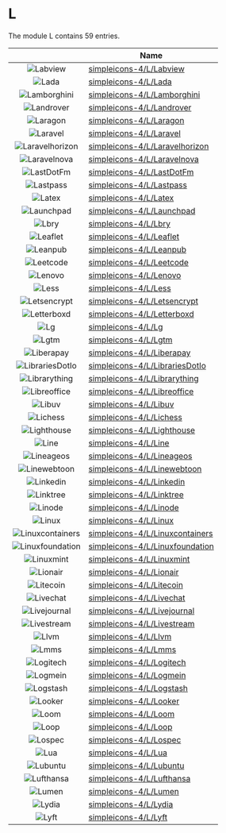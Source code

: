 # L

The module L contains 59 entries.



| |Name|
|:---:|---|
|![Labview](../simpleicons-4/L/Labview.element.png)|[simpleicons-4/L/Labview](../simpleicons-4/L/Labview.md)
|![Lada](../simpleicons-4/L/Lada.element.png)|[simpleicons-4/L/Lada](../simpleicons-4/L/Lada.md)
|![Lamborghini](../simpleicons-4/L/Lamborghini.element.png)|[simpleicons-4/L/Lamborghini](../simpleicons-4/L/Lamborghini.md)
|![Landrover](../simpleicons-4/L/Landrover.element.png)|[simpleicons-4/L/Landrover](../simpleicons-4/L/Landrover.md)
|![Laragon](../simpleicons-4/L/Laragon.element.png)|[simpleicons-4/L/Laragon](../simpleicons-4/L/Laragon.md)
|![Laravel](../simpleicons-4/L/Laravel.element.png)|[simpleicons-4/L/Laravel](../simpleicons-4/L/Laravel.md)
|![Laravelhorizon](../simpleicons-4/L/Laravelhorizon.element.png)|[simpleicons-4/L/Laravelhorizon](../simpleicons-4/L/Laravelhorizon.md)
|![Laravelnova](../simpleicons-4/L/Laravelnova.element.png)|[simpleicons-4/L/Laravelnova](../simpleicons-4/L/Laravelnova.md)
|![LastDotFm](../simpleicons-4/L/LastDotFm.element.png)|[simpleicons-4/L/LastDotFm](../simpleicons-4/L/LastDotFm.md)
|![Lastpass](../simpleicons-4/L/Lastpass.element.png)|[simpleicons-4/L/Lastpass](../simpleicons-4/L/Lastpass.md)
|![Latex](../simpleicons-4/L/Latex.element.png)|[simpleicons-4/L/Latex](../simpleicons-4/L/Latex.md)
|![Launchpad](../simpleicons-4/L/Launchpad.element.png)|[simpleicons-4/L/Launchpad](../simpleicons-4/L/Launchpad.md)
|![Lbry](../simpleicons-4/L/Lbry.element.png)|[simpleicons-4/L/Lbry](../simpleicons-4/L/Lbry.md)
|![Leaflet](../simpleicons-4/L/Leaflet.element.png)|[simpleicons-4/L/Leaflet](../simpleicons-4/L/Leaflet.md)
|![Leanpub](../simpleicons-4/L/Leanpub.element.png)|[simpleicons-4/L/Leanpub](../simpleicons-4/L/Leanpub.md)
|![Leetcode](../simpleicons-4/L/Leetcode.element.png)|[simpleicons-4/L/Leetcode](../simpleicons-4/L/Leetcode.md)
|![Lenovo](../simpleicons-4/L/Lenovo.element.png)|[simpleicons-4/L/Lenovo](../simpleicons-4/L/Lenovo.md)
|![Less](../simpleicons-4/L/Less.element.png)|[simpleicons-4/L/Less](../simpleicons-4/L/Less.md)
|![Letsencrypt](../simpleicons-4/L/Letsencrypt.element.png)|[simpleicons-4/L/Letsencrypt](../simpleicons-4/L/Letsencrypt.md)
|![Letterboxd](../simpleicons-4/L/Letterboxd.element.png)|[simpleicons-4/L/Letterboxd](../simpleicons-4/L/Letterboxd.md)
|![Lg](../simpleicons-4/L/Lg.element.png)|[simpleicons-4/L/Lg](../simpleicons-4/L/Lg.md)
|![Lgtm](../simpleicons-4/L/Lgtm.element.png)|[simpleicons-4/L/Lgtm](../simpleicons-4/L/Lgtm.md)
|![Liberapay](../simpleicons-4/L/Liberapay.element.png)|[simpleicons-4/L/Liberapay](../simpleicons-4/L/Liberapay.md)
|![LibrariesDotIo](../simpleicons-4/L/LibrariesDotIo.element.png)|[simpleicons-4/L/LibrariesDotIo](../simpleicons-4/L/LibrariesDotIo.md)
|![Librarything](../simpleicons-4/L/Librarything.element.png)|[simpleicons-4/L/Librarything](../simpleicons-4/L/Librarything.md)
|![Libreoffice](../simpleicons-4/L/Libreoffice.element.png)|[simpleicons-4/L/Libreoffice](../simpleicons-4/L/Libreoffice.md)
|![Libuv](../simpleicons-4/L/Libuv.element.png)|[simpleicons-4/L/Libuv](../simpleicons-4/L/Libuv.md)
|![Lichess](../simpleicons-4/L/Lichess.element.png)|[simpleicons-4/L/Lichess](../simpleicons-4/L/Lichess.md)
|![Lighthouse](../simpleicons-4/L/Lighthouse.element.png)|[simpleicons-4/L/Lighthouse](../simpleicons-4/L/Lighthouse.md)
|![Line](../simpleicons-4/L/Line.element.png)|[simpleicons-4/L/Line](../simpleicons-4/L/Line.md)
|![Lineageos](../simpleicons-4/L/Lineageos.element.png)|[simpleicons-4/L/Lineageos](../simpleicons-4/L/Lineageos.md)
|![Linewebtoon](../simpleicons-4/L/Linewebtoon.element.png)|[simpleicons-4/L/Linewebtoon](../simpleicons-4/L/Linewebtoon.md)
|![Linkedin](../simpleicons-4/L/Linkedin.element.png)|[simpleicons-4/L/Linkedin](../simpleicons-4/L/Linkedin.md)
|![Linktree](../simpleicons-4/L/Linktree.element.png)|[simpleicons-4/L/Linktree](../simpleicons-4/L/Linktree.md)
|![Linode](../simpleicons-4/L/Linode.element.png)|[simpleicons-4/L/Linode](../simpleicons-4/L/Linode.md)
|![Linux](../simpleicons-4/L/Linux.element.png)|[simpleicons-4/L/Linux](../simpleicons-4/L/Linux.md)
|![Linuxcontainers](../simpleicons-4/L/Linuxcontainers.element.png)|[simpleicons-4/L/Linuxcontainers](../simpleicons-4/L/Linuxcontainers.md)
|![Linuxfoundation](../simpleicons-4/L/Linuxfoundation.element.png)|[simpleicons-4/L/Linuxfoundation](../simpleicons-4/L/Linuxfoundation.md)
|![Linuxmint](../simpleicons-4/L/Linuxmint.element.png)|[simpleicons-4/L/Linuxmint](../simpleicons-4/L/Linuxmint.md)
|![Lionair](../simpleicons-4/L/Lionair.element.png)|[simpleicons-4/L/Lionair](../simpleicons-4/L/Lionair.md)
|![Litecoin](../simpleicons-4/L/Litecoin.element.png)|[simpleicons-4/L/Litecoin](../simpleicons-4/L/Litecoin.md)
|![Livechat](../simpleicons-4/L/Livechat.element.png)|[simpleicons-4/L/Livechat](../simpleicons-4/L/Livechat.md)
|![Livejournal](../simpleicons-4/L/Livejournal.element.png)|[simpleicons-4/L/Livejournal](../simpleicons-4/L/Livejournal.md)
|![Livestream](../simpleicons-4/L/Livestream.element.png)|[simpleicons-4/L/Livestream](../simpleicons-4/L/Livestream.md)
|![Llvm](../simpleicons-4/L/Llvm.element.png)|[simpleicons-4/L/Llvm](../simpleicons-4/L/Llvm.md)
|![Lmms](../simpleicons-4/L/Lmms.element.png)|[simpleicons-4/L/Lmms](../simpleicons-4/L/Lmms.md)
|![Logitech](../simpleicons-4/L/Logitech.element.png)|[simpleicons-4/L/Logitech](../simpleicons-4/L/Logitech.md)
|![Logmein](../simpleicons-4/L/Logmein.element.png)|[simpleicons-4/L/Logmein](../simpleicons-4/L/Logmein.md)
|![Logstash](../simpleicons-4/L/Logstash.element.png)|[simpleicons-4/L/Logstash](../simpleicons-4/L/Logstash.md)
|![Looker](../simpleicons-4/L/Looker.element.png)|[simpleicons-4/L/Looker](../simpleicons-4/L/Looker.md)
|![Loom](../simpleicons-4/L/Loom.element.png)|[simpleicons-4/L/Loom](../simpleicons-4/L/Loom.md)
|![Loop](../simpleicons-4/L/Loop.element.png)|[simpleicons-4/L/Loop](../simpleicons-4/L/Loop.md)
|![Lospec](../simpleicons-4/L/Lospec.element.png)|[simpleicons-4/L/Lospec](../simpleicons-4/L/Lospec.md)
|![Lua](../simpleicons-4/L/Lua.element.png)|[simpleicons-4/L/Lua](../simpleicons-4/L/Lua.md)
|![Lubuntu](../simpleicons-4/L/Lubuntu.element.png)|[simpleicons-4/L/Lubuntu](../simpleicons-4/L/Lubuntu.md)
|![Lufthansa](../simpleicons-4/L/Lufthansa.element.png)|[simpleicons-4/L/Lufthansa](../simpleicons-4/L/Lufthansa.md)
|![Lumen](../simpleicons-4/L/Lumen.element.png)|[simpleicons-4/L/Lumen](../simpleicons-4/L/Lumen.md)
|![Lydia](../simpleicons-4/L/Lydia.element.png)|[simpleicons-4/L/Lydia](../simpleicons-4/L/Lydia.md)
|![Lyft](../simpleicons-4/L/Lyft.element.png)|[simpleicons-4/L/Lyft](../simpleicons-4/L/Lyft.md)

